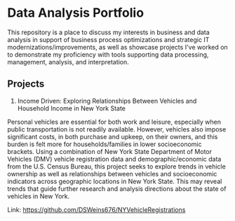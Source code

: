 # Data Analysis Portfolio
This repository is a place to discuss my interests in business and data analysis in support of business process optimizations and strategic IT modernizations/improvements, as well as showcase projects I've worked on to demonstrate my proficiency with tools supporting data processing, management, analysis, and interpretation.

## Projects

1. Income Driven: Exploring Relationships Between Vehicles and Household Income in New York State

Personal vehicles are essential for both work and leisure, especially when public transportation is not readily available. However, vehicles also impose significant costs, in both purchase and upkeep, on their owners, and this burden is felt more for households/families in lower socioeconomic brackets. Using a combination of New York State Department of Motor Vehicles (DMV) vehicle registration data and demographic/economic data from the U.S. Census Bureau, this project seeks to explore trends in vehicle ownership as well as relationships between vehicles and socioeconomic indicators across geographic locations in New York State. This may reveal trends that guide further research and analysis directions about the state of vehicles in New York.

Link: https://github.com/DSWeins676/NYVehicleRegistrations
